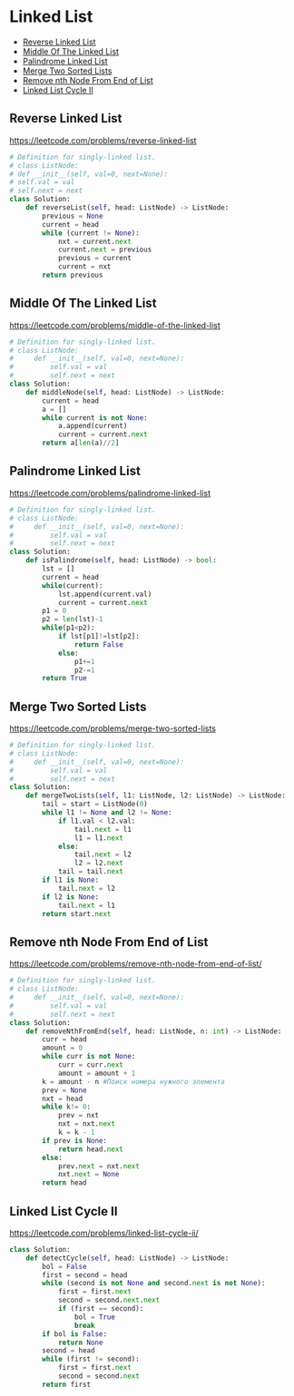 # Linked List

+ [Reverse Linked List](#reverse-linked-list)
+ [Middle Of The Linked List](#middle-of-the-linked-list)
+ [Palindrome Linked List](#palindrome-linked-list)
+ [Merge Two Sorted Lists](#merge-two-sorted-lists)
+ [Remove nth Node From End of List](#remove-nth-node-from-end-of-list)
+ [Linked List Cycle II](#linked-list-cycle-ii)

## Reverse Linked List

https://leetcode.com/problems/reverse-linked-list

```python
# Definition for singly-linked list.
# class ListNode:
# def __init__(self, val=0, next=None):
# self.val = val
# self.next = next
class Solution:
    def reverseList(self, head: ListNode) -> ListNode:
        previous = None
        current = head
        while (current != None):
            nxt = current.next
            current.next = previous
            previous = current
            current = nxt
        return previous
```

## Middle Of The Linked List

https://leetcode.com/problems/middle-of-the-linked-list

```python
# Definition for singly-linked list.
# class ListNode:
#     def __init__(self, val=0, next=None):
#         self.val = val
#         self.next = next
class Solution:
    def middleNode(self, head: ListNode) -> ListNode:
        current = head
        a = []
        while current is not None:
            a.append(current)
            current = current.next
        return a[len(a)//2]
```

## Palindrome Linked List

https://leetcode.com/problems/palindrome-linked-list

```python
# Definition for singly-linked list.
# class ListNode:
#     def __init__(self, val=0, next=None):
#         self.val = val
#         self.next = next
class Solution:
    def isPalindrome(self, head: ListNode) -> bool:
        lst = []
        current = head
        while(current):
            lst.append(current.val)
            current = current.next
        p1 = 0
        p2 = len(lst)-1
        while(p1<p2):
            if lst[p1]!=lst[p2]:
                return False
            else:
                p1+=1
                p2-=1
        return True
```

## Merge Two Sorted Lists

https://leetcode.com/problems/merge-two-sorted-lists

```python
# Definition for singly-linked list.
# class ListNode:
#     def __init__(self, val=0, next=None):
#         self.val = val
#         self.next = next
class Solution:
    def mergeTwoLists(self, l1: ListNode, l2: ListNode) -> ListNode:
        tail = start = ListNode(0)
        while l1 != None and l2 != None: 
            if l1.val < l2.val:
                tail.next = l1 
                l1 = l1.next 
            else: 
                tail.next = l2
                l2 = l2.next
            tail = tail.next 
        if l1 is None:
            tail.next = l2
        if l2 is None:
            tail.next = l1
        return start.next
```

## Remove nth Node From End of List

https://leetcode.com/problems/remove-nth-node-from-end-of-list/

```python
# Definition for singly-linked list.
# class ListNode:
#     def __init__(self, val=0, next=None):
#         self.val = val
#         self.next = next
class Solution:
    def removeNthFromEnd(self, head: ListNode, n: int) -> ListNode:
        curr = head
        amount = 0
        while curr is not None:
            curr = curr.next
            amount = amount + 1
        k = amount - n #Поиск номера нужного элемента
        prev = None
        nxt = head
        while k!= 0:
            prev = nxt
            nxt = nxt.next
            k = k - 1
        if prev is None:
            return head.next
        else:
            prev.next = nxt.next
            nxt.next = None
        return head
```

## Linked List Cycle II

https://leetcode.com/problems/linked-list-cycle-ii/

```python
class Solution:
    def detectCycle(self, head: ListNode) -> ListNode:
        bol = False
        first = second = head
        while (second is not None and second.next is not None):
            first = first.next
            second = second.next.next
            if (first == second):
                bol = True
                break
        if bol is False:
            return None
        second = head
        while (first != second):
            first = first.next
            second = second.next
        return first
```
